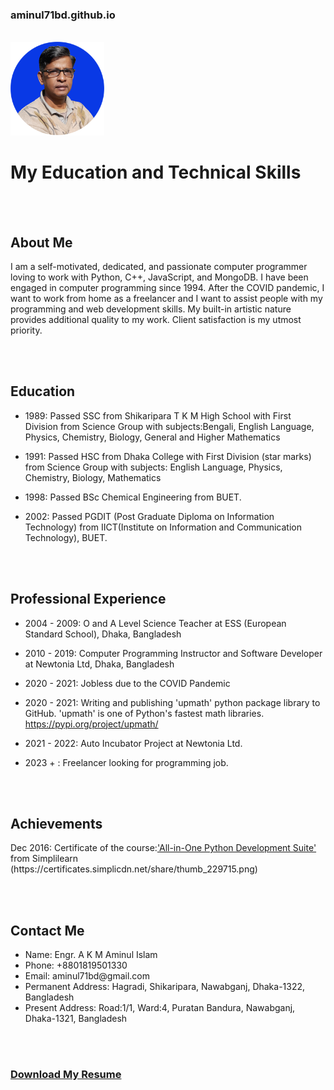 <h3>aminul71bd.github.io</h3><br/>
<img src="./resources/final_photo-2_w240.png" height="150px" width="150px" alt="photo"/><br/>
<h1>My Education and Technical Skills</h1>

<br/>
<br/>
<h2>About Me</h2>
<p>I am a self-motivated, dedicated, and passionate computer programmer loving to work with Python, C++, JavaScript, and MongoDB. I have been engaged in computer programming since 1994. After the COVID pandemic, I want to work from home as a freelancer and I want to assist people with my programming and web development skills. My built-in artistic nature provides additional quality to my work. Client satisfaction is my utmost priority.</p>

<br/>
<br/>
<h2>Education</h2>
<ul>
  <li><p>1989: Passed SSC from Shikaripara T K M High School with First Division from Science Group with subjects:Bengali, English Language, Physics, Chemistry, Biology, General and  Higher Mathematics</p></li>
  <li><p>1991: Passed HSC from Dhaka College with First Division (star marks) from Science Group  with subjects: English Language, Physics, Chemistry, Biology, Mathematics</p></li>
  <li><p>1998: Passed BSc Chemical Engineering from BUET.</p></li>
  <li><p>2002: Passed PGDIT (Post Graduate Diploma on Information Technology) from IICT(Institute on Information and Communication Technology), BUET.</p></li>
</ul>

<br/>
<br/>
<h2>Professional Experience</h2>
<ul>
  <li><p>2004 - 2009: O and A Level Science Teacher at ESS (European Standard School), Dhaka, Bangladesh</p></li>
  <li><p>2010 - 2019: Computer Programming Instructor and Software Developer at Newtonia Ltd, Dhaka, Bangladesh</p></li>
  <li><p>2020 - 2021: Jobless due to the COVID Pandemic</p></li>
  <li><p>2020 - 2021: Writing and publishing 'upmath' python package library to GitHub. 'upmath' is one of Python's fastest math libraries. <a href="https://pypi.org/project/upmath/">https://pypi.org/project/upmath/</a></p></li>
  <li><p>2021 - 2022: Auto Incubator Project at Newtonia Ltd.</p></li>
  <li><p>2023 + : Freelancer looking for programming job.</p></li>
</ul>

<br/>
<br/>
<h2>Achievements</h2>
<p>Dec 2016: Certificate of the course:<a href="https://certificates.simplicdn.net/share/thumb_229715.png">'All-in-One Python Development Suite'</a> from Simplilearn (https://certificates.simplicdn.net/share/thumb_229715.png) </p>

<br/>
<br/>
<h2>Contact Me</h2>
<ul>
  <li>Name: Engr. A K M Aminul Islam</li>
  <li>Phone: +8801819501330</li>
  <li>Email: aminul71bd@gmail.com</li>
  <li>Permanent Address: Hagradi, Shikaripara, Nawabganj, Dhaka-1322, Bangladesh</li>
  <li>Present Address: Road:1/1, Ward:4, Puratan Bandura, Nawabganj, Dhaka-1321, Bangladesh</li>
</ul>

<br/>
<br/>
<h3><a href="https://www.docdroid.net/ebeYZsF/a-k-m-aminul-islam-3-pdf">Download My Resume</a></h3>



